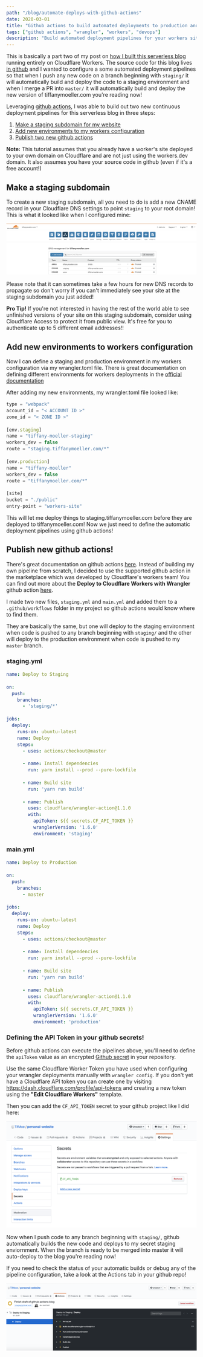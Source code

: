 ```yaml
---
path: "/blog/automate-deploys-with-github-actions"
date: 2020-03-01
title: "Github actions to build automated deployments to production and staging"
tags: ["github actions", "wrangler", "workers", "devops"]
description: "Build automated deployment pipelines for your workers site with github actions! This tutorial shows how I configured the deployment pipeline for a staging and production version of my workers site."
---
```

This is basically a part two of my post on [how I built this serverless blog]((/blog/static-sites-using-workers)) running entirely on Cloudflare Workers. The source code for this blog lives [in github](https://github.com/TifMoe/personal-website) and I wanted to configure a some automated deployment pipelines so that when I push any new code on a branch beginning with `staging/` it will automatically build and deploy the code to a staging environment and when I merge a PR into `master/` it will automatically build and deploy the new version of tiffanymoeller.com you're reading now!

Leveraging [github actions](https://help.github.com/en/actions), I was able to build out two new continuous deployment pipelines for this serverless blog in three steps:

1. [Make a staging subdomain for my website](#step1)
2. [Add new environments to my workers configuration](#step2)
3. [Publish two new github actions](#step3)

<div class="dark box">
<b>Note:</b> This tutorial assumes that you already have a worker's site deployed to your own domain on Cloudflare and are not just using the workers.dev domain.
It also assumes you have your source code in github (even if it's a free account!)
</div>

## Make a staging subdomain <a name=step1></a>
To create a new staging subdomain, all you need to do is add a new CNAME record in your Cloudflare DNS settings to point `staging` to your root domain! This is what it looked like when I configured mine:

![DNS CNAME Setup](./images/dns-cname-setup.png)

Please note that it can sometimes take a few hours for new DNS records to propagate so don't worry if you can't immediately see your site at the staging subdomain you just added! 

<div class="dark box">
<b>Pro Tip!</b> If you're not interested in having the rest of the world able to see unfinished versions of your site on this staging subdomain, consider using Cloudflare Access to protect it from public view. It's free for you to authenticate up to 5 different email addresses!!
</div>

## Add new environments to workers configuration <a name=step2></a>
Now I can define a staging and production environment in my workers configuration via my wrangler.toml file. There is great documentation on defining different environments for workers deployments in the [official documentation](https://developers.cloudflare.com/workers/tooling/wrangler/configuration/environments/)

After adding my new environments, my wrangler.toml file looked like:
```javascript
type = "webpack"
account_id = "< ACCOUNT ID >"
zone_id = "< ZONE ID >"

[env.staging]
name = "tiffany-moeller-staging"
workers_dev = false
route = "staging.tiffanymoeller.com/*"

[env.production]
name = "tiffany-moeller"
workers_dev = false
route = "tiffanymoeller.com/*"

[site]
bucket = "./public"
entry-point = "workers-site"
```
This will let me deploy things to staging.tiffanymoeller.com before they are deployed to tiffanymoeller.com! Now we just need to define the automatic deployment pipelines using github actions! 

## Publish new github actions! <a name=step3></a>
There's great documentation on github actions [here](https://help.github.com/en/actions/configuring-and-managing-workflows/configuring-a-workflow). Instead of building my own pipeline from scratch, I decided to use the supported github action in the marketplace which was developed by Cloudflare's workers team! You can find out more about the <b>Deploy to Cloudflare Workers with Wrangler</b> github action [here](https://github.com/marketplace/actions/deploy-to-cloudflare-workers-with-wrangler). 

I made two new files, `staging.yml` and `main.yml` and added them to a `.github/workflows` folder in my project so github actions would know where to find them. 

They are basically the same, but one will deploy to the staging environment when code is pushed to any branch beginning with `staging/` and the other will deploy to the production environment when code is pushed to my `master` branch.

### staging.yml
```yaml
name: Deploy to Staging

on:
  push:
    branches:
      - 'staging/*'

jobs:
  deploy:
    runs-on: ubuntu-latest
    name: Deploy
    steps:
      - uses: actions/checkout@master

      - name: Install dependencies
        run: yarn install --prod --pure-lockfile

      - name: Build site
        run: 'yarn run build'

      - name: Publish
        uses: cloudflare/wrangler-action@1.1.0
        with:
          apiToken: ${{ secrets.CF_API_TOKEN }}
          wranglerVersion: '1.6.0'
          environment: 'staging'
```


### main.yml
```yaml
name: Deploy to Production

on:
  push:
    branches:
      - master

jobs:
  deploy:
    runs-on: ubuntu-latest
    name: Deploy
    steps:
      - uses: actions/checkout@master

      - name: Install dependencies
        run: yarn install --prod --pure-lockfile

      - name: Build site
        run: 'yarn run build'

      - name: Publish
        uses: cloudflare/wrangler-action@1.1.0
        with:
          apiToken: ${{ secrets.CF_API_TOKEN }}
          wranglerVersion: '1.6.0'
          environment: 'production'
```

### Defining the API Token in your github secrets! 
Before github actions can execute the pipelines above, you'll need to define the `apiToken` value as an encrypted [Github secret](https://help.github.com/en/actions/configuring-and-managing-workflows/creating-and-storing-encrypted-secrets) in your repository. 

Use the same Cloudflare Worker Token you have used when configuring your wrangler deployments manually with `wrangler config`. If you don't yet have a Cloudflare API token you can create one by visiting https://dash.cloudflare.com/profile/api-tokens and creating a new token using the <b>"Edit Cloudflare Workers"</b> template. 

Then you can add the `CF_API_TOKEN` secret to your github project like I did here:

![Github Secrets](./images/github-secrets.png)

Now when I push code to any branch beginning with `staging/`, github automatically builds the new code and deploys to my secret staging enviornment. When the branch is ready to be merged into master it will auto-deploy to the blog you're reading now! 

If you need to check the status of your automatic builds or debug any of the pipeline configuration, take a look at the Actions tab in your github repo! 

![Github Deployment Pipeline](./images/deploy-pipeline.png)
